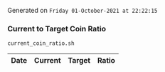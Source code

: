 Generated on `Friday 01-October-2021 at 22:22:15`

### Current to Target Coin Ratio
`current_coin_ratio.sh`

Date|Current|Target|Ratio
---|---|---|---
